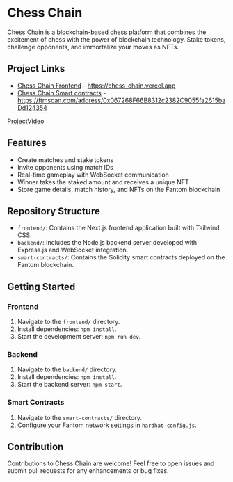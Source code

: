 # Chess Chain

Chess Chain is a blockchain-based chess platform that combines the excitement of chess with the power of blockchain technology. Stake tokens, challenge opponents, and immortalize your moves as NFTs.

## Project Links
- [Chess Chain Frontend](https://chess-chain.vercel.app/) - https://chess-chain.vercel.app
- [Chess Chain Smart contracts](https://ftmscan.com/address/0x067268F66B8312c2382C9055fa2615baDd124354) - https://ftmscan.com/address/0x067268F66B8312c2382C9055fa2615baDd124354

[ProjectVideo]()

## Features

- Create matches and stake tokens
- Invite opponents using match IDs
- Real-time gameplay with WebSocket communication
- Winner takes the staked amount and receives a unique NFT
- Store game details, match history, and NFTs on the Fantom blockchain

## Repository Structure

- `frontend/`: Contains the Next.js frontend application built with Tailwind CSS.
- `backend/`: Includes the Node.js backend server developed with Express.js and WebSocket integration.
- `smart-contracts/`: Contains the Solidity smart contracts deployed on the Fantom blockchain.

## Getting Started

### Frontend

1. Navigate to the `frontend/` directory.
2. Install dependencies: `npm install`.
3. Start the development server: `npm run dev`.

### Backend

1. Navigate to the `backend/` directory.
2. Install dependencies: `npm install`.
3. Start the backend server: `npm start`.

### Smart Contracts

1. Navigate to the `smart-contracts/` directory.
2. Configure your Fantom network settings in `hardhat-config.js`.

## Contribution

Contributions to Chess Chain are welcome! Feel free to open issues and submit pull requests for any enhancements or bug fixes.
